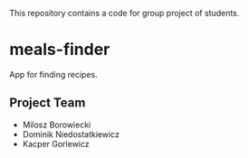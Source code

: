 This repository contains a code for group project of students.
# meals-finder
App for finding recipes.

## Project Team
- Milosz Borowiecki
- Dominik Niedostatkiewicz
- Kacper Gorlewicz
